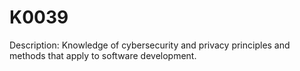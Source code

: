# K0039
Description: Knowledge of cybersecurity and privacy principles and methods that apply to software development.
